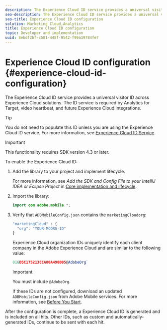 ```yaml
---
description: The Experience Cloud ID service provides a universal visitor ID across Experience Cloud solutions. The ID service is required by Analytics for Target, video heartbeat, and future Experience Cloud integrations.
seo-description: The Experience Cloud ID service provides a universal visitor ID across Experience Cloud solutions. The ID service is required by Analytics for Target, video heartbeat, and future Experience Cloud integrations.
seo-title: Experience Cloud ID configuration
solution: Marketing Cloud,Analytics
title: Experience Cloud ID configuration
topic: Developer and implementation
uuid: 8ebdf2bf-c581-448f-9542-f99a19784fe7
---
```


# Experience Cloud ID configuration {#experience-cloud-id-configuration}

The Experience Cloud ID service provides a universal visitor ID across Experience Cloud solutions. The ID service is required by Analytics for Target, video heartbeat, and future Experience Cloud integrations.

>[!TIP]
>
>You do not need to populate this ID unless you are using the Experience Cloud ID service. For more information, see [Experience Cloud ID Service](https://marketing.adobe.com/resources/help/en_US/mcvid/).

>[!IMPORTANT]
>
>This functionality requires SDK version 4.3 or later.

To enable the Experience Cloud ID:

1. Add the library to your project and implement lifecycle.

   For more information, see *Add the SDK and Config File to your IntelliJ IDEA or Eclipse Project* in [Core implementation and lifecycle](/help/android/getting-started/dev-qs.md). 

1. Import the library: 

   ```java
   import com.adobe.mobile.*;
   ```

1. Verify that `ADBMobileConfig.json` contains the `marketingCloudorg`: 

   ```js
   "marketingCloud" : { 
     "org": "YOUR-MCORG-ID" 
   }
   ```

   Experience Cloud organization IDs uniquely identify each client company in the Adobe Experience Cloud and are similar to the following value:  

   ```js
   016D5C175213CCA80A490D05@AdobeOrg`
   ```

   >[!IMPORTANT]
   >
   >You must include `@AdobeOrg`.

   If these IDs are not configured, download an updated `ADBMobileConfig.json` from Adobe Mobile services. For more information, see [Before You Start](/help/android/getting-started/requirements.md).

After the configuration is complete, a Experience Cloud ID is generated and is included on all hits. Other IDs, such as custom and automatically-generated IDs, continue to be sent with each hit. 
